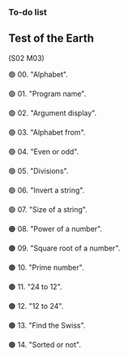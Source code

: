 ### To-do list

## Test of the Earth
(S02 M03)

🟢 00. "Alphabet".

🟢 01. "Program name".

🟢 02. "Argument display".

🟢 03. "Alphabet from".

🟢 04. "Even or odd".

🟢 05. "Divisions".

🟢 06. "Invert a string".

🟢 07. "Size of a string".

🟠 08. "Power of a number".

🟤 09. "Square root of a number".

🟤 10. "Prime number".

🟤 11. "24 to 12".

🟤 12. "12 to 24".

🟤 13. "Find the Swiss".

🟤 14. "Sorted or not".
